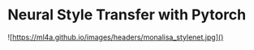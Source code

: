 # Neural Style Transfer with Pytorch

![https://ml4a.github.io/images/headers/monalisa_stylenet.jpg]()

